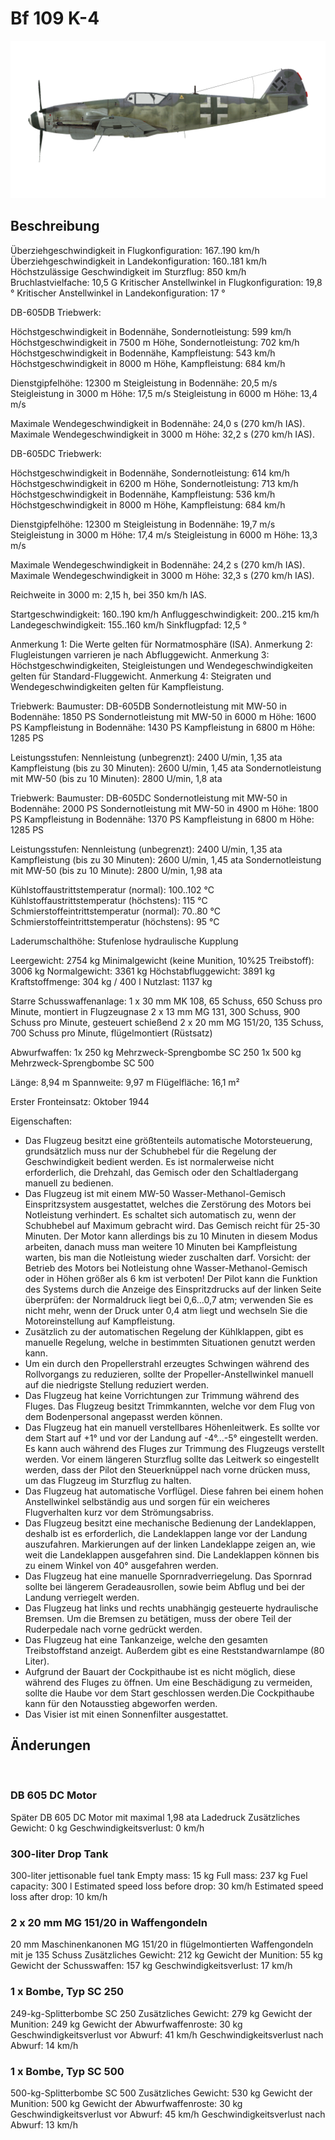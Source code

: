 ﻿# Bf 109 K-4

![bf109k4](../images/bf109k4.png)

## Beschreibung

Überziehgeschwindigkeit in Flugkonfiguration: 167..190 km/h
Überziehgeschwindigkeit in Landekonfiguration: 160..181 km/h
Höchstzulässige Geschwindigkeit im Sturzflug: 850 km/h
Bruchlastvielfache: 10,5 G
Kritischer Anstellwinkel in Flugkonfiguration: 19,8 °
Kritischer Anstellwinkel in Landekonfiguration: 17 °

DB-605DB Triebwerk:

Höchstgeschwindigkeit in Bodennähe, Sondernotleistung: 599 km/h
Höchstgeschwindigkeit in 7500 m Höhe, Sondernotleistung: 702 km/h
Höchstgeschwindigkeit in Bodennähe, Kampfleistung: 543 km/h
Höchstgeschwindigkeit in 8000 m Höhe, Kampfleistung: 684 km/h

Dienstgipfelhöhe: 12300 m
Steigleistung in Bodennähe: 20,5 m/s
Steigleistung in 3000 m Höhe: 17,5 m/s
Steigleistung in 6000 m Höhe: 13,4 m/s

Maximale Wendegeschwindigkeit in Bodennähe: 24,0 s (270 km/h IAS).
Maximale Wendegeschwindigkeit in 3000 m Höhe: 32,2 s (270 km/h IAS).

DB-605DC Triebwerk:

Höchstgeschwindigkeit in Bodennähe, Sondernotleistung: 614 km/h
Höchstgeschwindigkeit in 6200 m Höhe, Sondernotleistung: 713 km/h
Höchstgeschwindigkeit in Bodennähe, Kampfleistung: 536 km/h
Höchstgeschwindigkeit in 8000 m Höhe, Kampfleistung: 684 km/h

Dienstgipfelhöhe: 12300 m
Steigleistung in Bodennähe: 19,7 m/s
Steigleistung in 3000 m Höhe: 17,4 m/s
Steigleistung in 6000 m Höhe: 13,3 m/s

Maximale Wendegeschwindigkeit in Bodennähe: 24,2 s (270 km/h IAS).
Maximale Wendegeschwindigkeit in 3000 m Höhe: 32,3 s (270 km/h IAS).

Reichweite in 3000 m: 2,15 h, bei 350 km/h IAS.

Startgeschwindigkeit: 160..190 km/h
Anfluggeschwindigkeit: 200..215 km/h
Landegeschwindigkeit: 155..160 km/h
Sinkflugpfad: 12,5 °

Anmerkung 1: Die Werte gelten für Normatmosphäre (ISA).
Anmerkung 2: Flugleistungen varrieren je nach Abfluggewicht.
Anmerkung 3: Höchstgeschwindigkeiten, Steigleistungen und Wendegeschwindigkeiten gelten für Standard-Fluggewicht.
Anmerkung 4: Steigraten und Wendegeschwindigkeiten gelten für Kampfleistung.

Triebwerk:
Baumuster: DB-605DB
Sondernotleistung mit MW-50 in Bodennähe: 1850 PS
Sondernotleistung mit MW-50 in 6000 m Höhe: 1600 PS
Kampfleistung in Bodennähe: 1430 PS
Kampfleistung in 6800 m Höhe: 1285 PS

Leistungsstufen:
Nennleistung (unbegrenzt): 2400 U/min, 1,35 ata
Kampfleistung (bis zu 30 Minuten): 2600 U/min, 1,45 ata
Sondernotleistung mit MW-50 (bis zu 10 Minuten): 2800 U/min, 1,8 ata

Triebwerk:
Baumuster: DB-605DC
Sondernotleistung mit MW-50 in Bodennähe: 2000 PS
Sondernotleistung mit MW-50 in 4900 m Höhe: 1800 PS
Kampfleistung in Bodennähe: 1370 PS
Kampfleistung in 6800 m Höhe: 1285 PS

Leistungsstufen:
Nennleistung (unbegrenzt): 2400 U/min, 1,35 ata
Kampfleistung (bis zu 30 Minuten): 2600 U/min, 1,45 ata
Sondernotleistung mit MW-50 (bis zu 10 Minute): 2800 U/min, 1,98 ata

Kühlstoffaustrittstemperatur (normal): 100..102 °C
Kühlstoffaustrittstemperatur (höchstens): 115 °C
Schmierstoffeintrittstemperatur (normal): 70..80 °C
Schmierstoffeintrittstemperatur (höchstens): 95 °C

Laderumschalthöhe: Stufenlose hydraulische Kupplung 

Leergewicht: 2754 kg
Minimalgewicht (keine Munition, 10%25 Treibstoff): 3006 kg
Normalgewicht: 3361 kg
Höchstabfluggewicht: 3891 kg
Kraftstoffmenge: 304 kg / 400 l
Nutzlast: 1137 kg

Starre Schusswaffenanlage:
1 x 30 mm MK 108, 65 Schuss, 650 Schuss pro Minute, montiert in Flugzeugnase
2 x 13 mm MG 131, 300 Schuss, 900 Schuss pro Minute, gesteuert schießend
2 x 20 mm MG 151/20, 135 Schuss, 700 Schuss pro Minute, flügelmontiert (Rüstsatz)

Abwurfwaffen:
1x 250 kg Mehrzweck-Sprengbombe SC 250
1x 500 kg Mehrzweck-Sprengbombe SC 500

Länge: 8,94 m
Spannweite: 9,97 m
Flügelfläche: 16,1 m²

Erster Fronteinsatz: Oktober 1944

Eigenschaften:
- Das Flugzeug besitzt eine größtenteils automatische Motorsteuerung, grundsätzlich muss nur der Schubhebel für die Regelung der Geschwindigkeit bedient werden. Es ist normalerweise nicht erforderlich, die Drehzahl, das Gemisch oder den Schaltladergang manuell zu bedienen.
- Das Flugzeug ist mit einem MW-50 Wasser-Methanol-Gemisch Einspritzsystem ausgestattet, welches die Zerstörung des Motors bei Notleistung verhindert. Es schaltet sich automatisch zu, wenn der Schubhebel auf Maximum gebracht wird. Das Gemisch reicht für 25-30 Minuten. Der Motor kann allerdings bis zu 10 Minuten in diesem Modus arbeiten, danach muss man weitere 10 Minuten bei Kampfleistung warten, bis man die Notleistung wieder zuschalten darf. Vorsicht: der Betrieb des Motors bei Notleistung ohne Wasser-Methanol-Gemisch oder in Höhen größer als 6 km ist verboten! Der Pilot kann die Funktion des Systems durch die Anzeige des Einspritzdrucks auf der linken Seite überprüfen: der Normaldruck liegt bei 0,6...0,7 atm; verwenden Sie es nicht mehr, wenn der Druck unter 0,4 atm liegt und wechseln Sie die Motoreinstellung auf Kampfleistung.
- Zusätzlich zu der automatischen Regelung der Kühlklappen, gibt es manuelle Regelung, welche in bestimmten Situationen genutzt werden kann.
- Um ein durch den Propellerstrahl erzeugtes Schwingen während des Rollvorgangs zu reduzieren, sollte der Propeller-Anstellwinkel manuell auf die niedrigste Stellung reduziert werden.
- Das Flugzeug hat keine Vorrichtungen zur Trimmung während des Fluges. Das Flugzeug besitzt Trimmkannten, welche vor dem Flug von dem Bodenpersonal angepasst werden können.
- Das Flugzeug hat ein manuell verstellbares Höhenleitwerk. Es sollte vor dem Start auf +1° und vor der Landung auf -4°...-5° eingestellt werden. Es kann auch während des Fluges zur Trimmung des Flugzeugs verstellt werden. Vor einem längeren Sturzflug sollte das Leitwerk so eingestellt werden, dass der Pilot den Steuerknüppel nach vorne drücken muss, um das Flugzeug im Sturzflug zu halten.
- Das Flugzeug hat automatische Vorflügel. Diese fahren bei einem hohen Anstellwinkel selbständig aus und sorgen für ein weicheres Flugverhalten kurz vor dem Strömungsabriss.
- Das Flugzeug besitzt eine mechanische Bedienung der Landeklappen, deshalb ist es erforderlich, die Landeklappen lange vor der Landung auszufahren. Markierungen auf der linken Landeklappe zeigen an, wie weit die Landeklappen ausgefahren sind. Die Landeklappen können bis zu einem Winkel von 40° ausgefahren werden.
- Das Flugzeug hat eine manuelle Spornradverriegelung. Das Spornrad sollte bei längerem Geradeausrollen, sowie beim Abflug und bei der Landung verriegelt werden.
- Das Flugzeug hat links und rechts unabhängig gesteuerte hydraulische Bremsen. Um die Bremsen zu betätigen, muss der obere Teil der Ruderpedale nach vorne gedrückt werden.
- Das Flugzeug hat eine Tankanzeige, welche den gesamten Treibstoffstand anzeigt. Außerdem gibt es eine Reststandwarnlampe (80 Liter).
- Aufgrund der Bauart der Cockpithaube ist es nicht möglich, diese während des Fluges zu öffnen. Um eine Beschädigung zu vermeiden, sollte die Haube vor dem Start geschlossen werden.Die Cockpithaube kann für den Notausstieg abgeworfen werden.
- Das Visier ist mit einen Sonnenfilter ausgestattet.

## Änderungen
﻿

### DB 605 DC Motor

Später DB 605 DC Motor mit maximal 1,98 ata Ladedruck
Zusätzliches Gewicht: 0 kg
Geschwindigkeitsverlust: 0 km/h﻿

### 300-liter Drop Tank

300-liter jettisonable fuel tank
Empty mass: 15 kg
Full mass: 237 kg
Fuel capacity: 300 l
Estimated speed loss before drop: 30 km/h
Estimated speed loss after drop: 10 km/h﻿

### 2 x 20 mm MG 151/20 in Waffengondeln

20 mm Maschinenkanonen MG 151/20 in flügelmontierten Waffengondeln mit je 135 Schuss
Zusätzliches Gewicht: 212 kg
Gewicht der Munition: 55 kg
Gewicht der Schusswaffen: 157 kg
Geschwindigkeitsverlust: 17 km/h﻿

### 1 x Bombe, Typ SC 250

249-kg-Splitterbombe SC 250
Zusätzliches Gewicht: 279 kg
Gewicht der Munition: 249 kg
Gewicht der Abwurfwaffenroste: 30 kg
Geschwindigkeitsverlust vor Abwurf: 41 km/h
Geschwindigkeitsverlust nach Abwurf: 14 km/h﻿

### 1 x Bombe, Typ SC 500

500-kg-Splitterbombe SC 500
Zusätzliches Gewicht: 530 kg
Gewicht der Munition: 500 kg
Gewicht der Abwurfwaffenroste: 30 kg
Geschwindigkeitsverlust vor Abwurf: 45 km/h
Geschwindigkeitsverlust nach Abwurf: 13 km/h
